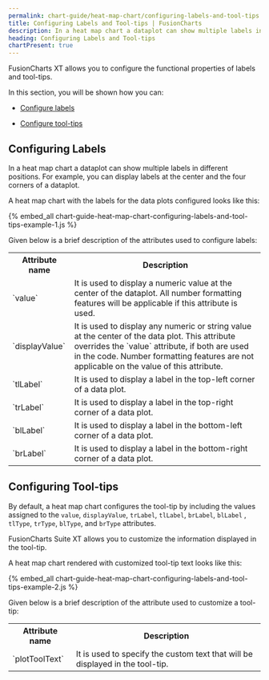 ```yaml
---
permalink: chart-guide/heat-map-chart/configuring-labels-and-tool-tips.html
title: Configuring Labels and Tool-tips | FusionCharts
description: In a heat map chart a dataplot can show multiple labels in different positions. For example, you can display labels at the center and the four corners of a dataplot.
heading: Configuring Labels and Tool-tips
chartPresent: true
---
```


FusionCharts XT allows you to configure the functional properties of labels and tool-tips.

In this section, you will be shown how you can:

* <a href="{{ site.baseurl }}chart-guide/heat-map-chart/configuring-labels-and-tool-tips.html#configuring-labels">Configure labels</a>

* <a href="{{ site.baseurl }}chart-guide/heat-map-chart/configuring-labels-and-tool-tips.html#configuring-tool-tips">Configure tool-tips</a>

## Configuring Labels

In a heat map chart a dataplot can show multiple labels in different positions. For example, you can display labels at the center and the four corners of a dataplot.

A heat map chart with the labels for the data plots configured looks like this:

{% embed_all chart-guide-heat-map-chart-configuring-labels-and-tool-tips-example-1.js %}

Given below is a brief description of the attributes used to configure labels:

<table>
  <tr>
    <th>Attribute name</th>
    <th>Description</th>
  </tr>
  <tr>
    <td>`value`</td>
    <td>It is used to display a numeric value at the center of the dataplot. All number formatting features will be applicable if this attribute is used. </td>
  </tr>
  <tr>
    <td>`displayValue`</td>
    <td>It is used to display any numeric or string value at the center of the data plot. This attribute overrides the `value` attribute, if both are used in the code. Number formatting features are not applicable on the value of this attribute.</td>
  </tr>
  <tr>
    <td>`tlLabel`</td>
    <td>It is used to display a label in the top-left corner of a data plot. </td>
  </tr>
  <tr>
    <td>`trLabel`</td>
    <td>It is used to display a label in the top-right corner of a data plot. </td>
  </tr>
  <tr>
    <td>`blLabel`</td>
    <td>It is used to display a label in the bottom-left corner of a data plot. </td>
  </tr>
  <tr>
    <td>`brLabel`</td>
    <td>It is used to display a label in the bottom-right corner of a data plot. </td>
  </tr>
</table>


## Configuring Tool-tips

By default, a heat map chart configures the tool-tip by including the values assigned to the `value`, `displayValue`, `trLabel`, `tlLabel`, `brLabel`, `blLabel` , `tlType`, `trType`, `blType`, and `brType` attributes.

FusionCharts Suite XT allows you to customize the information displayed in the tool-tip.

A heat map chart rendered with customized tool-tip text looks like this:

{% embed_all chart-guide-heat-map-chart-configuring-labels-and-tool-tips-example-2.js %}

Given below is a brief description of the attribute used to customize a tool-tip:

<table>
  <tr>
    <th>Attribute name</th>
    <th>Description</th>
  </tr>
  <tr>
    <td>`plotToolText`</td>
    <td>It is used to specify the custom text that will be displayed in the tool-tip.</td>
  </tr>
</table>